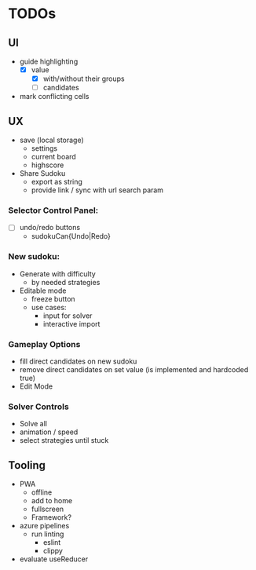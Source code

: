 # TODOs

## UI
- guide highlighting
  - [x] value
    - [x] with/without their groups
    - [ ] candidates
- mark conflicting cells

## UX
- save (local storage)
  - settings
  - current board
  - highscore
- Share Sudoku
  - export as string
  - provide link / sync with url search param

### Selector Control Panel:
- [ ] undo/redo buttons
  - sudokuCan{Undo|Redo}

### New sudoku:
- Generate with difficulty
  - by needed strategies
- Editable mode
  - freeze button
  - use cases:
    - input for solver
    - interactive import

### Gameplay Options
- fill direct candidates on new sudoku
- remove direct candidates on set value (is implemented and hardcoded true)
- Edit Mode

### Solver Controls
- Solve all
- animation / speed
- select strategies until stuck

## Tooling
- PWA
  - offline
  - add to home
  - fullscreen
  - Framework?
- azure pipelines
  - run linting
    - eslint
    - clippy
- evaluate useReducer
